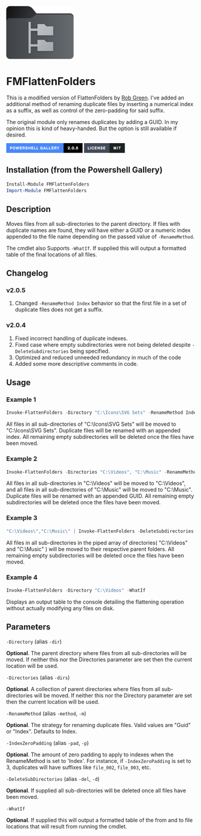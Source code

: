 <img src="https://raw.githubusercontent.com/futuremotiondev/FMFlattenFolders/refs/heads/main/assets/FMFlattenFoldersLogo.png" alt="Description" width="180">

# FMFlattenFolders

This is a modified version of FlattenFolders by [Rob Green](https://github.com/trossr32/ps-flatten-folders). I've added an additional method of renaming duplicate files by inserting a numerical index as a suffix, as well as control of the zero-padding for said suffix.

The original module only renames duplicates by adding a GUID. In my opinion this is kind of heavy-handed. But the option is still available if desired.

<a href="https://www.powershellgallery.com/packages/FMFlattenFolders/2.0.5"><img src="https://raw.githubusercontent.com/futuremotiondev/FMFlattenFolders/refs/heads/main/assets/gallery-badge.png" alt="Description" height="26"></a>
<a href="./LICENSE.md"><img src="https://raw.githubusercontent.com/futuremotiondev/FMFlattenFolders/refs/heads/main/assets/license-badge.png" alt="Description" height="26"></a>

## Installation (from the Powershell Gallery)

```powershell
Install-Module FMFlattenFolders
Import-Module FMFlattenFolders
```

## Description

Moves files from all sub-directories to the parent directory. If files with duplicate names are found, they will have either a GUID or a numeric index appended to the file name depending on the passed value of `-RenameMethod`.

The cmdlet also Supports `-WhatIf`. If supplied this will output a formatted table of the final locations of all files.

## Changelog

### v2.0.5

1. Changed `-RenameMethod Index` behavior so that the first file in a set of duplicate files does not get a suffix.

### v2.0.4

1. Fixed incorrect handling of duplicate indexes.
2. Fixed case where empty subdirectories were not being deleted despite `-DeleteSubdirectories` being specified.
3. Optimized and reduced unneeded redundancy in much of the code
4. Added some more descriptive comments in code.

## Usage

### Example 1

```powershell
Invoke-FlattenFolders -Directory "C:\Icons\SVG Sets" -RenameMethod Index -DeleteSubdirectories
```

All files in all sub-directories of "C:\Icons\SVG Sets" will be moved to "C:\Icons\SVG Sets". Duplicate files will be renamed with an appended index. All remaining empty subdirectories will be deleted once the files have been moved.

### Example 2

```powershell
Invoke-FlattenFolders -Directories "C:\Videos", "C:\Music" -RenameMethod GUID -DeleteSubdirectories
```

All files in all sub-directories in "C:\Videos" will be moved to "C:\Videos", and all files in all sub-directories of "C:\Music" will be moved to "C:\Music". Duplicate files will be renamed with an appended GUID. All remaining empty subdirectories will be deleted once the files have been moved.

### Example 3

```powershell
"C:\Videos\","C:\Music\" | Invoke-FlattenFolders -DeleteSubdirectories
```

All files in all sub-directories in the piped array of directories( "C:\Videos\" and "C:\Music\" ) will be moved to their respective parent folders. All remaining empty subdirectories will be deleted once the files have been moved.

### Example 4

```powershell
Invoke-FlattenFolders -Directory "C:\Videos" -WhatIf
```

Displays an output table to the console detailing the flattening operation without actually modifying any files on disk.

## Parameters

`-Directory` (alias `-dir`)

**Optional**. The parent directory where files from all sub-directories will be moved. If neither this nor the Directories parameter are set then the current location will be used.

`-Directories` (alias `-dirs`)

**Optional**. A collection of parent directories where files from all sub-directories will be moved. If neither this nor the Directory parameter are set then the current location will be used.

`-RenameMethod` (alias `-method`, `-m`)

**Optional**. The strategy for renaming duplicate files. Valid values are "Guid" or "Index". Defaults to Index.

`-IndexZeroPadding` (alias `-pad`, `-p`)

**Optional**. The amount of zero padding to apply to indexes when the RenameMethod is set to 'Index'. For instance, if `-IndexZeroPadding` is set to 3, duplicates will have suffixes like `file_002`, `file_003`, etc.

`-DeleteSubDirectories` (alias `-del`, `-d`)

**Optional**. If supplied all sub-directories will be deleted once all files have been moved.

`-WhatIf`

**Optional**. If supplied this will output a formatted table of the from and to file locations that will result from running the cmdlet.






